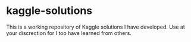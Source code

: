 # kaggle-solutions
This is a working repository of Kaggle solutions I have developed.  Use at your discrection for I too have learned from others.
